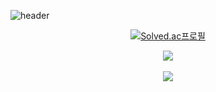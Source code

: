 ![header](https://capsule-render.vercel.app/api?type=waving&color=B08BBB&height=200&section=header&text=RyunKyung%20Kim&animation=twinkling&fontSize=50&fontAlignY=35&fontColor=fff)
 


<div align="center">
 
 [![Solved.ac프로필](http://mazassumnida.wtf/api/mini/generate_badge?boj=ddukbul04)](https://solved.ac/ddukbul04)
 
  <img src="https://github-readme-stats.vercel.app/api/top-langs/?username=loisRK&layout=compact&bg_color=30,B08BBB,ECA869&title_color=fff&text_color=fff"><br><br>
  <img src="https://github-readme-stats.vercel.app/api?username=loisRK&show_icons=false&bg_color=30,B5D5C5,B08BBB&title_color=fff&text_color=fff">
</div>

<!-- <div align="center">
  🔍 알고리즘 & 자료구조 study 
  <a href="https://github.com/loisRK/algorithm-practice">
    <img align="center" src="https://github-readme-stats.vercel.app/api/pin/?username=loisRK&repo=algorithm-practice" />
   </a>
  
  [![Solved.ac프로필](http://mazassumnida.wtf/api/v2/generate_badge?boj=ddukbul04)](https://solved.ac/ddukbul04)
</div> -->
